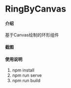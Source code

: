 # RingByCanvas

#### 介绍
基于Canvas绘制的环形组件

#### 截图


#### 使用说明

1.  npm install
2.  npm run serve
3.  npm run build
